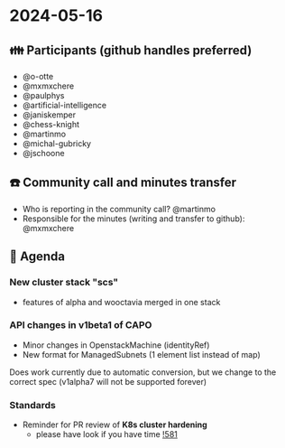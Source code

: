 # 2024-05-16

## :family: Participants (github handles preferred)
- @o-otte
- @mxmxchere
- @paulphys
- @artificial-intelligence
- @janiskemper
- @chess-knight
- @martinmo
- @michal-gubricky
- @jschoone

## :telephone: Community call and minutes transfer

* Who is reporting in the community call? @martinmo
* Responsible for the minutes (writing and transfer to github): @mxmxchere

## :notebook: Agenda

### New cluster stack "scs"
- features of alpha and wooctavia merged in one stack

### API changes in v1beta1 of CAPO
- Minor changes in OpenstackMachine (identityRef)
- New format for ManagedSubnets (1 element list instead of map)

Does work currently due to automatic conversion, but we change to the correct spec (v1alpha7 will not be supported forever)

### Standards
- Reminder for PR review of **K8s cluster hardening**
    - please have look if you have time [!581](https://github.com/SovereignCloudStack/standards/pull/581)

